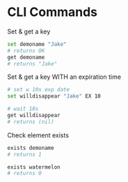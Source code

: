 # CLI Commands
Set & get a key 
```bash
set demoname "Jake"
# returns OK
get demoname
# returns "Jake"
```

Set & get a key WITH an expiration time
```bash
# set w 10s exp date
set willdisappear "Jake" EX 10

# wait 10s
get willdisappear
# returns (nil)
```

Check element exists
```bash
exists demoname
# returns 1

exists watermelon
# returns 0
```
